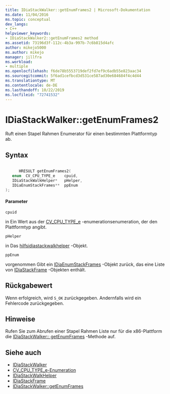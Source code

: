 ```yaml
---
title: IDiaStackWalker::getEnumFrames2 | Microsoft-Dokumentation
ms.date: 11/04/2016
ms.topic: conceptual
dev_langs:
- C++
helpviewer_keywords:
- IDiaStackWalker2::getEnumFrames2 method
ms.assetid: 73196d3f-112c-4b3a-997b-7c6b815d4afc
author: mikejo5000
ms.author: mikejo
manager: jillfra
ms.workload:
- multiple
ms.openlocfilehash: f6de78b5553719def2fd7ef9c6adb55e823aac34
ms.sourcegitcommit: 5f6ad1cefbcd3d531ce587ad30e684684f4c4d44
ms.translationtype: MT
ms.contentlocale: de-DE
ms.lasthandoff: 10/22/2019
ms.locfileid: "72741532"
---
```

# <a name="idiastackwalkergetenumframes2"></a>IDiaStackWalker::getEnumFrames2
Ruft einen Stapel Rahmen Enumerator für einen bestimmten Plattformtyp ab.

## <a name="syntax"></a>Syntax

```C++

      HRESULT getEnumFrames2( 
   enum  CV_CPU_TYPE_e    cpuid,
   IDiaStackWalkHelper*   pHelper,
   IDiaEnumStackFrames**  ppEnum
);
```

#### <a name="parameters"></a>Parameter
 `cpuid`

in Ein Wert aus der [CV_CPU_TYPE_e](../../debugger/debug-interface-access/cv-cpu-type-e.md) -enumerationsenumeration, der den Plattformtyp angibt.

 `pHelper`

in Das [hilfsidiastackwalkhelper](../../debugger/debug-interface-access/idiastackwalkhelper.md) -Objekt.

 `ppEnum`

vorgenommen Gibt ein [IDiaEnumStackFrames](../../debugger/debug-interface-access/idiaenumstackframes.md) -Objekt zurück, das eine Liste von [IDiaStackFrame](../../debugger/debug-interface-access/idiastackframe.md) -Objekten enthält.

## <a name="return-value"></a>Rückgabewert
 Wenn erfolgreich, wird `S_OK` zurückgegeben. Andernfalls wird ein Fehlercode zurückgegeben.

## <a name="remarks"></a>Hinweise
 Rufen Sie zum Abrufen einer Stapel Rahmen Liste nur für die x86-Plattform die [IDiaStackWalker:: getEnumFrames](../../debugger/debug-interface-access/idiastackwalker-getenumframes.md) -Methode auf.

## <a name="see-also"></a>Siehe auch
- [IDiaStackWalker](../../debugger/debug-interface-access/idiastackwalker.md)
- [CV_CPU_TYPE_e-Enumeration](../../debugger/debug-interface-access/cv-cpu-type-e.md)
- [IDiaStackWalkHelper](../../debugger/debug-interface-access/idiastackwalkhelper.md)
- [IDiaStackFrame](../../debugger/debug-interface-access/idiastackframe.md)
- [IDiaStackWalker::getEnumFrames](../../debugger/debug-interface-access/idiastackwalker-getenumframes.md)